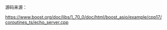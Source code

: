 源码来源：

https://www.boost.org/doc/libs/1_70_0/doc/html/boost_asio/example/cpp17/coroutines_ts/echo_server.cpp